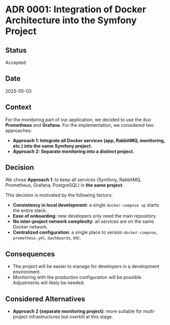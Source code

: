 # ADR 0001: Integration of Docker Architecture into the Symfony Project

## Status
Accepted

## Date
2025-05-03

## Context
For the monitoring part of our application, we decided to use the duo **Prometheus** and **Grafana**.
For the implementation, we considered two approaches:

- **Approach 1: Integrate all Docker services (app, RabbitMQ, monitoring, etc.) into the same Symfony project.**
- **Approach 2: Separate monitoring into a distinct project.**

## Decision

We chose **Approach 1**: to keep all services (Symfony, RabbitMQ, Prometheus, Grafana, PostgreSQL) in **the same project**.

This decision is motivated by the following factors:

- **Consistency in local development**: a single `docker-compose up` starts the entire stack.
- **Ease of onboarding**: new developers only need the main repository.
- **No inter-project network complexity**: all services are on the same Docker network.
- **Centralized configuration**: a single place to version `docker-compose`, `prometheus.yml`, `dashboards`, etc.

## Consequences

- The project will be easier to manage for developers in a development environment.
- Monitoring with the production configuration will be possible. Adjustments will likely be needed.

## Considered Alternatives

- **Approach 2 (separate monitoring project)**: more suitable for multi-project infrastructures but overkill at this stage.
